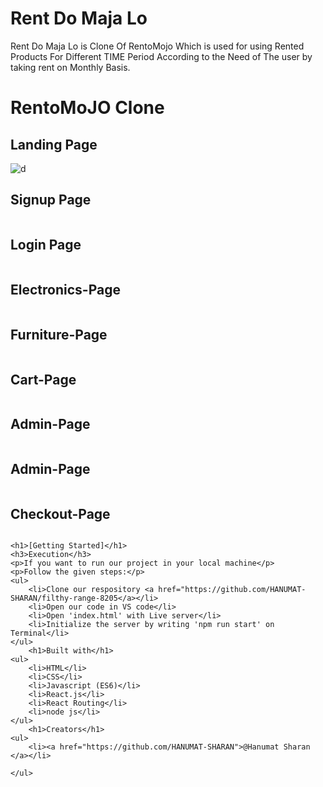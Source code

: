 # Rent Do Maja Lo
Rent Do Maja Lo is Clone Of RentoMojo Which is used for using Rented Products For Different TIME Period According to the Need of The user by taking rent on Monthly Basis.

 <h1>RentoMoJO Clone</h1>
 <h2>Landing Page</h2>
    <img src="https://i.ibb.co/0BtZ6qN/Screenshot-from-2022-12-20-20-23-41.png" alt="d">
   <h2>Signup Page</h2>
    <img src="https://i.ibb.co/V2fkZnp/Screenshot-from-2022-12-20-20-19-08.png" alt="">
      <h2>Login Page</h2>
    <img src="https://i.ibb.co/pyW4Pd4/Screenshot-from-2022-12-20-20-19-13.png" alt="">
    <h2>Electronics-Page</h2>
    <img src="https://i.ibb.co/k1DPpSF/Screenshot-from-2022-12-20-20-20-14.png" alt="">
    <h2>Furniture-Page</h2>
    <img src="https://i.ibb.co/VC0nCb3/Screenshot-from-2022-12-20-20-21-06.png" alt="">
     <h2>Cart-Page</h2>
    <img src="https://i.ibb.co/PZFQjJ6/Screenshot-from-2022-12-20-20-22-50.png" alt="">
     <h2>Admin-Page</h2>
    <img src="https://i.ibb.co/Qb2qHSx/Screenshot-from-2022-12-20-20-23-57.png" alt="">
     <h2>Admin-Page</h2>
    <img src="https://i.ibb.co/Qb2qHSx/Screenshot-from-2022-12-20-20-23-57.png" alt="">
     <h2>Checkout-Page</h2>
    <img src="https://i.ibb.co/72LqHGy/Screenshot-from-2022-12-20-20-24-12.png" alt="">
    
    
    
    <h1>[Getting Started]</h1>
    <h3>Execution</h3>
    <p>If you want to run our project in your local machine</p>
    <p>Follow the given steps:</p>
    <ul>
        <li>Clone our respository <a href="https://github.com/HANUMAT-SHARAN/filthy-range-8205</a></li>
        <li>Open our code in VS code</li>
        <li>Open 'index.html' with Live server</li>
        <li>Initialize the server by writing 'npm run start' on Terminal</li>
    </ul>
        <h1>Built with</h1>
    <ul>
        <li>HTML</li>
        <li>CSS</li>
        <li>Javascript (ES6)</li>
        <li>React.js</li>
        <li>React Routing</li>
        <li>node js</li>
    </ul>
        <h1>Creators</h1>
    <ul>
        <li><a href="https://github.com/HANUMAT-SHARAN">@Hanumat Sharan </a></li>
      
    </ul>  

